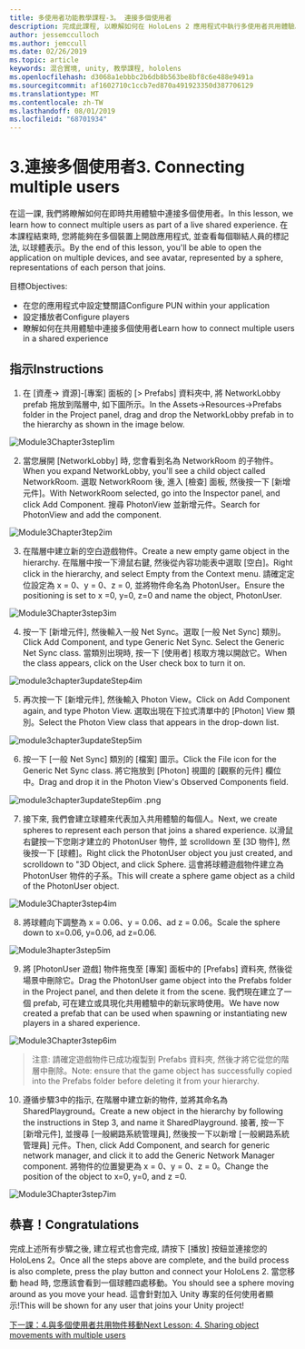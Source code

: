 ```yaml
---
title: 多使用者功能教學課程-3。 連接多個使用者
description: 完成此課程, 以瞭解如何在 HoloLens 2 應用程式中執行多使用者共用體驗。
author: jessemcculloch
ms.author: jemccull
ms.date: 02/26/2019
ms.topic: article
keywords: 混合實境, unity, 教學課程, hololens
ms.openlocfilehash: d3068a1ebbbc2b6db8b563be8bf8c6e488e9491a
ms.sourcegitcommit: af1602710c1ccb7ed870a491923350d387706129
ms.translationtype: MT
ms.contentlocale: zh-TW
ms.lasthandoff: 08/01/2019
ms.locfileid: "68701934"
---
```

# <a name="3-connecting-multiple-users"></a><span data-ttu-id="06f3a-105">3.連接多個使用者</span><span class="sxs-lookup"><span data-stu-id="06f3a-105">3. Connecting multiple users</span></span>

<span data-ttu-id="06f3a-106">在這一課, 我們將瞭解如何在即時共用體驗中連接多個使用者。</span><span class="sxs-lookup"><span data-stu-id="06f3a-106">In this lesson, we learn how to connect multiple users as part of a live shared experience.</span></span> <span data-ttu-id="06f3a-107">在本課程結束時, 您將能夠在多個裝置上開啟應用程式, 並查看每個聯結人員的標記法, 以球體表示。</span><span class="sxs-lookup"><span data-stu-id="06f3a-107">By the end of this lesson, you'll be able to open the application on multiple devices, and see avatar, represented by a sphere, representations of each person that joins.</span></span> 

<span data-ttu-id="06f3a-108">目標</span><span class="sxs-lookup"><span data-stu-id="06f3a-108">Objectives:</span></span>

- <span data-ttu-id="06f3a-109">在您的應用程式中設定雙關語</span><span class="sxs-lookup"><span data-stu-id="06f3a-109">Configure PUN within your application</span></span>
- <span data-ttu-id="06f3a-110">設定播放者</span><span class="sxs-lookup"><span data-stu-id="06f3a-110">Configure players</span></span>
- <span data-ttu-id="06f3a-111">瞭解如何在共用體驗中連接多個使用者</span><span class="sxs-lookup"><span data-stu-id="06f3a-111">Learn how to connect multiple users in a shared experience</span></span>

## <a name="instructions"></a><span data-ttu-id="06f3a-112">指示</span><span class="sxs-lookup"><span data-stu-id="06f3a-112">Instructions</span></span>

1. <span data-ttu-id="06f3a-113">在 [資產-> 資源]-[專案] 面板的 [> Prefabs] 資料夾中, 將 NetworkLobby prefab 拖放到階層中, 如下圖所示。</span><span class="sxs-lookup"><span data-stu-id="06f3a-113">In the Assets->Resources->Prefabs folder in the Project panel, drag and drop the NetworkLobby prefab in to the hierarchy as shown in the image below.</span></span>

![Module3Chapter3step1im](images/module3chapter3step1im.PNG)

2. <span data-ttu-id="06f3a-115">當您展開 [NetworkLobby] 時, 您會看到名為 NetworkRoom 的子物件。</span><span class="sxs-lookup"><span data-stu-id="06f3a-115">When you expand NetworkLobby, you'll see a child object called NetworkRoom.</span></span> <span data-ttu-id="06f3a-116">選取 NetworkRoom 後, 進入 [檢查] 面板, 然後按一下 [新增元件]。</span><span class="sxs-lookup"><span data-stu-id="06f3a-116">With NetworkRoom selected, go into the Inspector panel, and click Add Component.</span></span> <span data-ttu-id="06f3a-117">搜尋 PhotonView 並新增元件。</span><span class="sxs-lookup"><span data-stu-id="06f3a-117">Search for PhotonView and add the component.</span></span>

![Module3Chapter3tep2im](images/module3chapter3step2im.PNG)

3. <span data-ttu-id="06f3a-119">在階層中建立新的空白遊戲物件。</span><span class="sxs-lookup"><span data-stu-id="06f3a-119">Create a new empty game object in the hierarchy.</span></span> <span data-ttu-id="06f3a-120">在階層中按一下滑鼠右鍵, 然後從內容功能表中選取 [空白]。</span><span class="sxs-lookup"><span data-stu-id="06f3a-120">Right click in the hierarchy, and select Empty from the Context menu.</span></span> <span data-ttu-id="06f3a-121">請確定定位設定為 x = 0、y = 0、z = 0, 並將物件命名為 PhotonUser。</span><span class="sxs-lookup"><span data-stu-id="06f3a-121">Ensure the positioning is set to x =0, y=0, z=0 and name the object, PhotonUser.</span></span>

![Module3Chapter3step3im](images/module3chapter3step3im.PNG)

4. <span data-ttu-id="06f3a-123">按一下 [新增元件], 然後輸入一般 Net Sync。選取 [一般 Net Sync] 類別。</span><span class="sxs-lookup"><span data-stu-id="06f3a-123">Click Add Component, and type Generic Net Sync. Select the Generic Net Sync class.</span></span> <span data-ttu-id="06f3a-124">當類別出現時, 按一下 [使用者] 核取方塊以開啟它。</span><span class="sxs-lookup"><span data-stu-id="06f3a-124">When the class appears, click on the User check box to turn it on.</span></span> 

![module3chapter3updateStep4im](images/module3chapter3updateStep4im.png)

5. <span data-ttu-id="06f3a-126">再次按一下 [新增元件], 然後輸入 Photon View。</span><span class="sxs-lookup"><span data-stu-id="06f3a-126">Click on Add Component again, and type Photon View.</span></span> <span data-ttu-id="06f3a-127">選取出現在下拉式清單中的 [Photon] View 類別。</span><span class="sxs-lookup"><span data-stu-id="06f3a-127">Select the Photon View class that appears in the drop-down list.</span></span>

![module3chapter3updateStep5im](images/module3chapter3updateStep5im.png)

6. <span data-ttu-id="06f3a-129">按一下 [一般 Net Sync] 類別的 [檔案] 圖示。</span><span class="sxs-lookup"><span data-stu-id="06f3a-129">Click the File icon for the Generic Net Sync class.</span></span> <span data-ttu-id="06f3a-130">將它拖放到 [Photon] 視圖的 [觀察的元件] 欄位中。</span><span class="sxs-lookup"><span data-stu-id="06f3a-130">Drag and drop it in the Photon View's Observed Components field.</span></span> 

![module3chapter3updateStep6im .png](images/module3chapter3updateStep6im.png) 

7. <span data-ttu-id="06f3a-132">接下來, 我們會建立球體來代表加入共用體驗的每個人。</span><span class="sxs-lookup"><span data-stu-id="06f3a-132">Next, we create spheres to represent each person that joins a shared experience.</span></span> <span data-ttu-id="06f3a-133">以滑鼠右鍵按一下您剛才建立的 PhotonUser 物件, 並 scrolldown 至 [3D 物件], 然後按一下 [球體]。</span><span class="sxs-lookup"><span data-stu-id="06f3a-133">Right click the PhotonUser object you just created, and scrolldown to "3D Object, and click Sphere.</span></span> <span data-ttu-id="06f3a-134">這會將球體遊戲物件建立為 PhotonUser 物件的子系。</span><span class="sxs-lookup"><span data-stu-id="06f3a-134">This will create a sphere game object as a child of the PhotonUser object.</span></span>

![Module3Chapter3step4im](images/module3chapter3step4im.PNG)

8. <span data-ttu-id="06f3a-136">將球體向下調整為 x = 0.06、y = 0.06、ad z = 0.06。</span><span class="sxs-lookup"><span data-stu-id="06f3a-136">Scale the sphere down to x=0.06, y=0.06, ad z=0.06.</span></span>

![Module3hapter3step5im](images/module3chapter3step5im.PNG)

9. <span data-ttu-id="06f3a-138">將 [PhotonUser 遊戲] 物件拖曳至 [專案] 面板中的 [Prefabs] 資料夾, 然後從場景中刪除它。</span><span class="sxs-lookup"><span data-stu-id="06f3a-138">Drag the PhotonUser game object into the Prefabs folder in the Project panel, and then delete it from the scene.</span></span> <span data-ttu-id="06f3a-139">我們現在建立了一個 prefab, 可在建立或具現化共用體驗中的新玩家時使用。</span><span class="sxs-lookup"><span data-stu-id="06f3a-139">We have now created a prefab that can be used when spawning or instantiating new players in a shared experience.</span></span>

![Module3Chapter3step6im](images/module3chapter3step6im.PNG)

> <span data-ttu-id="06f3a-141">注意: 請確定遊戲物件已成功複製到 Prefabs 資料夾, 然後才將它從您的階層中刪除。</span><span class="sxs-lookup"><span data-stu-id="06f3a-141">Note: ensure that the game object has successfully copied into the Prefabs folder before deleting it from your hierarchy.</span></span>

10. <span data-ttu-id="06f3a-142">遵循步驟3中的指示, 在階層中建立新的物件, 並將其命名為 SharedPlayground。</span><span class="sxs-lookup"><span data-stu-id="06f3a-142">Create a new object in the hierarchy by following the instructions in Step 3, and name it SharedPlayground.</span></span> <span data-ttu-id="06f3a-143">接著, 按一下 [新增元件], 並搜尋 [一般網路系統管理員], 然後按一下以新增 [一般網路系統管理員] 元件。</span><span class="sxs-lookup"><span data-stu-id="06f3a-143">Then, click Add Component, and search for generic network manager, and click it to add the Generic Network Manager component.</span></span> <span data-ttu-id="06f3a-144">將物件的位置變更為 x = 0、y = 0、z = 0。</span><span class="sxs-lookup"><span data-stu-id="06f3a-144">Change the position of the object to x=0, y=0, and z =0.</span></span>

![Module3Chapter3step7im](images/module3chapter3step7im.PNG)


## <a name="congratulations"></a><span data-ttu-id="06f3a-146">恭喜！</span><span class="sxs-lookup"><span data-stu-id="06f3a-146">Congratulations</span></span>

<span data-ttu-id="06f3a-147">完成上述所有步驟之後, 建立程式也會完成, 請按下 [播放] 按鈕並連接您的 HoloLens 2。</span><span class="sxs-lookup"><span data-stu-id="06f3a-147">Once all the steps above are complete, and the build process is also complete, press the play button and connect your HoloLens 2.</span></span> <span data-ttu-id="06f3a-148">當您移動 head 時, 您應該會看到一個球體四處移動。</span><span class="sxs-lookup"><span data-stu-id="06f3a-148">You should see a sphere moving around as you move your head.</span></span> <span data-ttu-id="06f3a-149">這會針對加入 Unity 專案的任何使用者顯示!</span><span class="sxs-lookup"><span data-stu-id="06f3a-149">This will be shown for any user that joins your Unity project!</span></span>

<span data-ttu-id="06f3a-150">[下一課：4.與多個使用者共用物件移動](mrlearning-sharing(photon)-ch4.md)</span><span class="sxs-lookup"><span data-stu-id="06f3a-150">[Next Lesson: 4. Sharing object movements with multiple users](mrlearning-sharing(photon)-ch4.md)</span></span>

